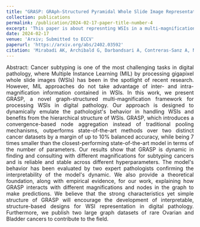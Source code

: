 ```yaml
---
title: "GRASP: GRAph-Structured Pyramidal Whole Slide Image Representation"
collection: publications
permalink: /publication/2024-02-17-paper-title-number-4
excerpt: 'This paper is about represnting WSIs in a multi-magnification setting.'
date: 2024-02-17
venue: 'Arxiv; Submitted to ECCV'
paperurl: 'https://arxiv.org/abs/2402.03592'
citation: 'Mirabadi AK, Archibald G, Darbandsari A, Contreras-Sanz A, Nakhli RE, Asadi M, Zhang A, Gilks CB, Black P, Wang G, Farahani H. GRASP: GRAph-Structured Pyramidal Whole Slide Image Representation. arXiv preprint arXiv:2402.03592. 2024 Feb 6.'
---
```


<div style="text-align: justify;">
Abstract: Cancer subtyping is one of the most challenging tasks in digital pathology, where Multiple Instance Learning (MIL) by processing gigapixel whole slide images (WSIs) has been in the spotlight of recent research. However, MIL approaches do not take advantage of inter- and intra-magnification information contained in WSIs. In this work, we present GRASP, a novel graph-structured multi-magnification framework for processing WSIs in digital pathology. Our approach is designed to dynamically emulate the pathologist's behavior in handling WSIs and benefits from the hierarchical structure of WSIs. GRASP, which introduces a convergence-based node aggregation instead of traditional pooling mechanisms, outperforms state-of-the-art methods over two distinct cancer datasets by a margin of up to 10% balanced accuracy, while being 7 times smaller than the closest-performing state-of-the-art model in terms of the number of parameters. Our results show that GRASP is dynamic in finding and consulting with different magnifications for subtyping cancers and is reliable and stable across different hyperparameters. The model's behavior has been evaluated by two expert pathologists confirming the interpretability of the model's dynamic. We also provide a theoretical foundation, along with empirical evidence, for our work, explaining how GRASP interacts with different magnifications and nodes in the graph to make predictions. We believe that the strong characteristics yet simple structure of GRASP will encourage the development of interpretable, structure-based designs for WSI representation in digital pathology. Furthermore, we publish two large graph datasets of rare Ovarian and Bladder cancers to contribute to the field.
</div>